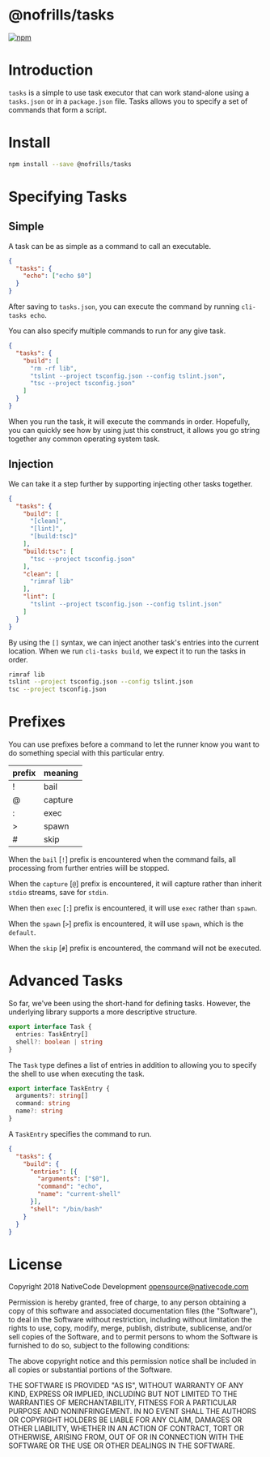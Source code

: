 # @nofrills/tasks

[![npm](https://img.shields.io/npm/v/@nofrills/tasks.svg?style=flat-square)](https://www.npmjs.com/package/@nofrills/tasks)

# Introduction

`tasks` is a simple to use task executor that can work stand-alone using a `tasks.json` or in a `package.json` file. Tasks allows you to specify a set of commands that form a script.

# Install

```bash
npm install --save @nofrills/tasks
```

# Specifying Tasks

## Simple

A task can be as simple as a command to call an executable.

```json
{
  "tasks": {
    "echo": ["echo $0"]
  }
}
```

After saving to `tasks.json`, you can execute the command by running `cli-tasks echo`.

You can also specify multiple commands to run for any give task.

```json
{
  "tasks": {
    "build": [
      "rm -rf lib",
      "tslint --project tsconfig.json --config tslint.json",
      "tsc --project tsconfig.json"
    ]
  }
}
```

When you run the task, it will execute the commands in order. Hopefully, you can quickly see how by using just this construct, it allows you go string together any common operating system task.

## Injection

We can take it a step further by supporting injecting other tasks together.

```json
{
  "tasks": {
    "build": [
      "[clean]",
      "[lint]",
      "[build:tsc]"
    ],
    "build:tsc": [
      "tsc --project tsconfig.json"
    ],
    "clean": [
      "rimraf lib"
    ],
    "lint": [
      "tslint --project tsconfig.json --config tslint.json"
    ]
  }
}
```

By using the `[]` syntax, we can inject another task's entries into the current location. When we run `cli-tasks build`, we expect it to run the tasks in order.

```sh
rimraf lib
tslint --project tsconfig.json --config tslint.json
tsc --project tsconfig.json
```

# Prefixes

You can use prefixes before a command to let the runner know you want to do something special with this particular entry.

|prefix|meaning   |
|------|----------|
| !    | bail     |
| @    | capture  |
| :    | exec     |
| >    | spawn    |
| #    | skip     |

When the `bail` [`!`] prefix is encountered when the command fails, all processing from further entries wiill be stopped.

When the `capture` [`@`] prefix is encountered, it will capture rather than inherit `stdio` streams, save for `stdin`.

When then `exec` [`:`] prefix is encountered, it will use `exec` rather than `spawn`.

When the `spawn` [`>`] prefix is encountered, it will use `spawn`, which is the `default`.

When the `skip` [`#`] prefix is encountered, the command will not be executed.

# Advanced Tasks

So far, we've been using the short-hand for defining tasks. However, the underlying library supports a more descriptive structure.

```typescript
export interface Task {
  entries: TaskEntry[]
  shell?: boolean | string
}
```

The `Task` type defines a list of entries in addition to allowing you to specify the shell to use when executing the task.

```typescript
export interface TaskEntry {
  arguments?: string[]
  command: string
  name?: string
}
```

A `TaskEntry` specifies the command to run.

```json
{
  "tasks": {
    "build": {
      "entries": [{
        "arguments": ["$0"],
        "command": "echo",
        "name": "current-shell"
      }],
      "shell": "/bin/bash"
    }
  }
}
```

# License
Copyright 2018 NativeCode Development <opensource@nativecode.com>

Permission is hereby granted, free of charge, to any person obtaining a copy of this software and associated
documentation files (the "Software"), to deal in the Software without restriction, including without
limitation the rights to use, copy, modify, merge, publish, distribute, sublicense, and/or sell copies of the
Software, and to permit persons to whom the Software is furnished to do so, subject to the following
conditions:

The above copyright notice and this permission notice shall be included in all copies or substantial portions
of the Software.

THE SOFTWARE IS PROVIDED "AS IS", WITHOUT WARRANTY OF ANY KIND, EXPRESS OR IMPLIED, INCLUDING BUT NOT LIMITED
TO THE WARRANTIES OF MERCHANTABILITY, FITNESS FOR A PARTICULAR PURPOSE AND NONINFRINGEMENT. IN NO EVENT SHALL
THE AUTHORS OR COPYRIGHT HOLDERS BE LIABLE FOR ANY CLAIM, DAMAGES OR OTHER LIABILITY, WHETHER IN AN ACTION OF
CONTRACT, TORT OR OTHERWISE, ARISING FROM, OUT OF OR IN CONNECTION WITH THE SOFTWARE OR THE USE OR OTHER
DEALINGS IN THE SOFTWARE.
